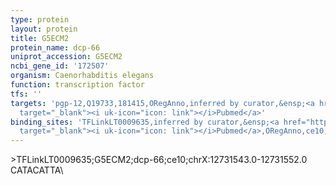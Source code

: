 ```yaml
---
type: protein
layout: protein
title: G5ECM2
protein_name: dcp-66
uniprot_accession: G5ECM2
ncbi_gene_id: '172507'
organism: Caenorhabditis elegans
function: transcription factor
tfs: ''
targets: 'pgp-12,Q19733,181415,ORegAnno,inferred by curator,&ensp;<a href="https://www.ncbi.nlm.nih.gov/pubmed/?term=16159881%5Buid%5D"
  target="_blank"><i uk-icon="icon: link"></i>Pubmed</a>'
binding_sites: 'TFLinkLT0009635,inferred by curator,&ensp;<a href="https://www.ncbi.nlm.nih.gov/pubmed/?term=16159881%5Buid%5D"
  target="_blank"><i uk-icon="icon: link"></i>Pubmed</a>,ORegAnno,ce10,chrX,12731543,12731552,+'
---
```

\>TFLinkLT0009635;G5ECM2;dcp-66;ce10;chrX:12731543.0-12731552.0\CATACATTA\